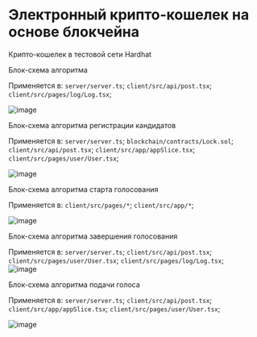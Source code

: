 # Электронный крипто-кошелек на основе блокчейна

Крипто-кошелек в тестовой сети Hardhat

Блок-схема алгоритма

Применяется в: `server/server.ts`; `client/src/api/post.tsx`; `client/src/pages/log/Log.tsx`;  

![image](https://github.com/taicutsun/Fundamentals-of-algorithmization-and-programming/assets/71333824/7ccac320-a204-46f1-a1a6-09fe2bd3d846)

Блок-схема алгоритма регистрации кандидатов 

Применяется в: `server/server.ts`; `blockchain/contracts/Lock.sol`; `client/src/api/post.tsx`; `client/src/app/appSlice.tsx`; `client/src/pages/user/User.tsx`;  

![image](https://github.com/3Matvey/Fundamentals-of-algorithmization-and-programming/assets/144730040/552f2db7-d91f-45ec-ba41-7b760006127e)

Блок-схема алгоритма старта голосования

Применяется в:  `client/src/pages/*`; `client/src/app/*`;

![image](https://github.com/3Matvey/Fundamentals-of-algorithmization-and-programming/assets/144730040/da3c66b3-8163-43c3-8be3-88174145d3b5)

Блок-схема алгоритма завершения голосования

Применяется в: `server/server.ts`; `client/src/api/post.tsx`; `client/src/pages/user/User.tsx`; `client/src/pages/log/Log.tsx`;  
![image](https://github.com/3Matvey/Fundamentals-of-algorithmization-and-programming/assets/144730040/a49f8173-6abd-4ce6-a1ef-2d0aeeae709c)

Блок-схема алгоритма подачи голоса

Применяется в: `server/server.ts`; `client/src/api/post.tsx`; `client/src/app/appSlice.tsx`; `client/src/pages/user/User.tsx`;  

![image](https://github.com/3Matvey/Fundamentals-of-algorithmization-and-programming/assets/144730040/f4c61d93-3919-4cef-9fc0-03aab2687a60)

